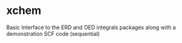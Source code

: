 xchem
=====

Basic Interface to the ERD and OED integrals packages along with a demonstration SCF code (sequential)